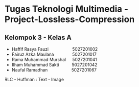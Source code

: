 # Tugas Teknologi Multimedia - Project-Lossless-Compression

## Kelompok 3 - Kelas A
- Haffif Rasya Fauzi &emsp;&emsp;&emsp;&emsp;&emsp; 5027201002
- Fairuz Azka Maulana &emsp;&emsp;&emsp;&emsp;5027201017
- Rama Muhammad Murshal &emsp; 5027201041
- Ilham Muhammad Sakti&emsp;&emsp;&emsp;5027201042
- Naufal Ramadhan &emsp;&emsp;&emsp;&emsp;&emsp; 5027201067

RLC - Huffman : Text - Image
